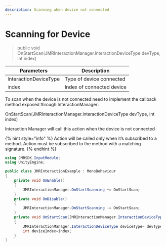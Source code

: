 ```yaml
---
description: Scanning when device not connected
---
```


# Scanning for Device

> public void OnStartScan(JMRInteractionManager.InteractionDeviceType devType, int index)

| Parameters            | Description               |
| --------------------- | ------------------------- |
| InteractionDeviceType | Type of device connected  |
| index                 | Index of connected device |

To scan when the device is not connected need to implement the callback method exposed through InteractionManager:&#x20;

OnStartScan(JMRInteractionManager.InteractionDeviceType devType, int index)

Interaction Manager will call this action when the device is not connected

{% hint style="info" %}
Action will be called only when it’s subscribed to a method. Action must be subscribed to the method with a matching signature.
{% endhint %}

```csharp
using JMRSDK.InputModule;
using UnityEngine;

public class JMRInteractionExample : MonoBehaviour
{  
    private void OnEnable()
    {
        JMRInteractionManager.OnStartScanning += OnStartScan;
    } 
    private void OnDisable()
    {
        JMRInteractionManager.OnStartScanning -= OnStartScan;
    }
    private void OnStartScan(JMRInteractionManager.InteractionDeviceType devType, int index)
    {
        JMRInteractionManager.InteractionDeviceType deviceType= devType;
        int deviceIndex=index;
    }
}
```
